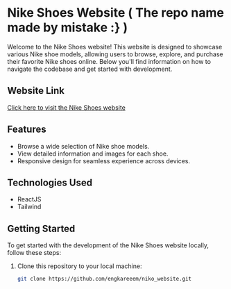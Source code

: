 # Nike Shoes Website ( The repo name made by mistake :} )

Welcome to the Nike Shoes website! This website is designed to showcase various Nike shoe models, allowing users to browse, explore, and purchase their favorite Nike shoes online. Below you'll find information on how to navigate the codebase and get started with development.

## Website Link
[Click here to visit the Nike Shoes website](https://dev.vectorz.app/)

## Features
- Browse a wide selection of Nike shoe models.
- View detailed information and images for each shoe.
- Responsive design for seamless experience across devices.

## Technologies Used
- ReactJS
- Tailwind

## Getting Started
To get started with the development of the Nike Shoes website locally, follow these steps:

1. Clone this repository to your local machine:

   ```bash
   git clone https://github.com/engkareeem/niko_website.git
